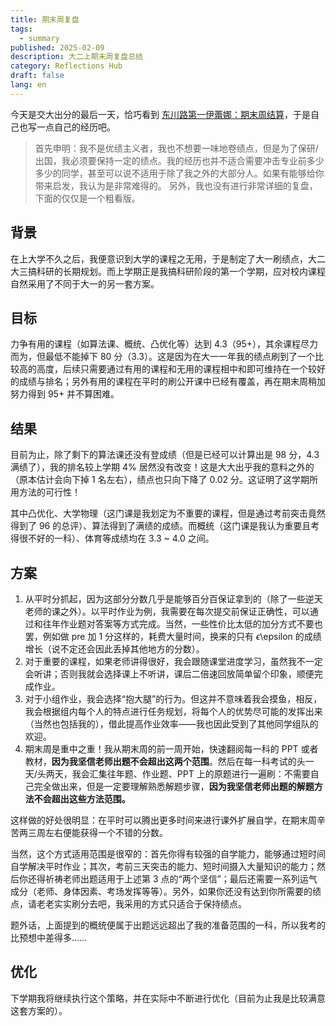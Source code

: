 ```yaml
---
title: 期末周复盘
tags:
  - summary
published: 2025-02-09
description: 大二上期末周复盘总结
category: Reflections Hub
draft: false
lang: en
---
```


今天是交大出分的最后一天，恰巧看到 [东川路第一伊蕾娜：期末周结算](https://zhuanlan.zhihu.com/p/20104154644)，于是自己也写一点自己的经历吧。

> 首先申明：我不是优绩主义者，我也不想要一味地卷绩点，但是为了保研/出国，我必须要保持一定的绩点。我的经历也并不适合需要冲击专业前多少多少的同学，甚至可以说不适用于除了我之外的大部分人。如果有能够给你带来启发，我认为是非常难得的。
> 另外，我也没有进行非常详细的复盘，下面的仅仅是一个粗看版。

## 背景

在上大学不久之后，我便意识到大学的课程之无用，于是制定了大一刷绩点，大二大三搞科研的长期规划。而上学期正是我搞科研阶段的第一个学期，应对校内课程自然采用了不同于大一的另一套方案。

## 目标

力争有用的课程（如算法课、概统、凸优化等）达到 4.3（95+），其余课程尽力而为，但最低不能掉下 80 分（3.3）。这是因为在大一一年我的绩点刷到了一个比较高的高度，后续只需要通过有用的课程和无用的课程相中和即可维持在一个较好的成绩与排名；另外有用的课程在平时的刷公开课中已经有覆盖，再在期末周稍加努力得到 95+ 并不算困难。

## 结果

目前为止，除了剩下的算法课还没有登成绩（但是已经可以计算出是 98 分，4.3 满绩了），我的排名较上学期 4% 居然没有改变！这是大大出乎我的意料之外的（原本估计会向下掉 1 名左右），绩点也只向下降了 0.02 分。这证明了这学期所用方法的可行性！

其中凸优化、大学物理（这门课是我划定为不重要的课程，但是通过考前突击竟然得到了 96 的总评）、算法得到了满绩的成绩。而概统（这门课是我认为重要且考得很不好的一科）、体育等成绩均在 3.3 ~ 4.0 之间。

## 方案

1. 从平时分抓起，因为这部分分数几乎是能够百分百保证拿到的（除了一些逆天老师的课之外）。以平时作业为例，我需要在每次提交前保证正确性，可以通过和往年作业题对答案等方式完成。当然，一些性价比太低的加分方式不要也罢，例如做 pre 加 1 分这样的，耗费大量时间，换来的只有 $\epsilon$\\epsilon 的成绩增长（说不定还会因此丢掉其他地方的分数）。
2. 对于重要的课程，如果老师讲得很好，我会跟随课堂进度学习，虽然我不一定会听讲；否则我就会选择课上不听讲，课后二倍速回放简单留个印象，顺便完成作业。
3. 对于小组作业，我会选择“抱大腿”的行为。但这并不意味着我会摸鱼，相反，我会根据组内每个人的特点进行任务规划，将每个人的优势尽可能的发挥出来（当然也包括我的），借此提高作业效率——我也因此受到了其他同学组队的欢迎。
4. 期末周是重中之重！我从期末周的前一周开始，快速翻阅每一科的 PPT 或者教材，**因为我坚信老师出题不会超出这两个范围**。然后在每一科考试的头一天/头两天，我会汇集往年题、作业题、PPT 上的原题进行一遍刷：不需要自己完全做出来，但是一定要理解熟悉解题步骤，**因为我坚信老师出题的解题方法不会超出这些方法范围。**

这样做的好处很明显：在平时可以腾出更多时间来进行课外扩展自学，在期末周辛苦两三周左右便能获得一个不错的分数。

当然，这个方式适用范围是很窄的：首先你得有较强的自学能力，能够通过短时间自学解决平时作业；其次，考前三天突击的能力、短时间摄入大量知识的能力；然后你还得祈祷老师出题适用于上述第 3 点的“两个坚信”；最后还需要一系列运气成分（老师、身体因素、考场发挥等等）。另外，如果你还没有达到你所需要的绩点，请老老实实刷分去吧，我采用的方式只适合于保持绩点。

题外话，上面提到的概统便属于出题远远超出了我的准备范围的一科，所以我考的比预想中差得多……

## 优化

下学期我将继续执行这个策略，并在实际中不断进行优化（目前为止我是比较满意这套方案的）。
